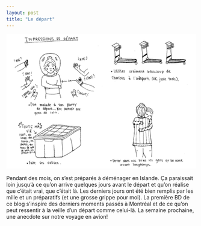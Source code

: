 ```yaml
---
layout: post
title: "Le départ"
---
```

<img src="/images/2019-01-18/impressions-de-depart-001.jpg">

Pendant des mois, on s’est préparés à déménager en Islande. Ça paraissait loin jusqu’à ce qu’on arrive quelques jours avant le départ et qu’on réalise que c’était vrai, que c’était là. Les derniers jours ont été bien remplis par les mille et un préparatifs (et une grosse grippe pour moi). La première BD de ce blog s’inspire des derniers moments passés à Montréal et de ce qu’on peut ressentir à la veille d’un départ comme celui-là. La semaine prochaine, une anecdote sur notre voyage en avion!
